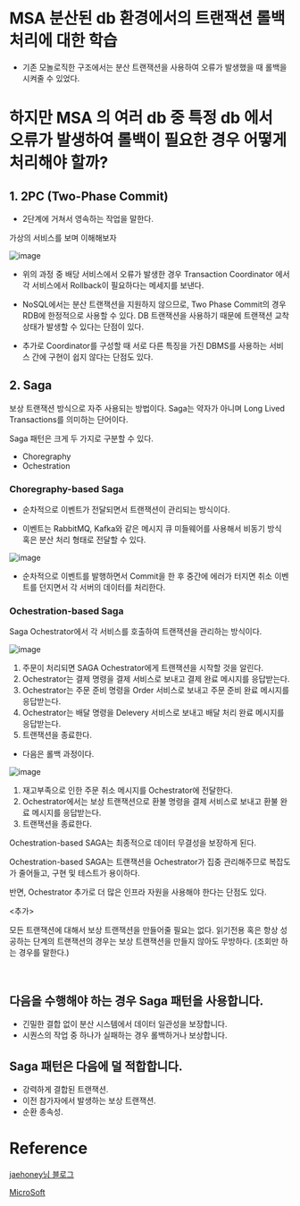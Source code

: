 # MSA 분산된 db 환경에서의 트랜잭션 롤백처리에 대한 학습

- 기존 모놀로직한 구조에서는 분산 트랜잭션을 사용하여 오류가 발생했을 때 롤백을 시켜줄 수 있었다. 

# 하지만 MSA 의 여러 db 중 특정 db 에서 오류가 발생하여 롤백이 필요한 경우 어떻게 처리해야 할까?

## 1. 2PC (Two-Phase Commit)

- 2단계에 거쳐서 영속하는 작업을 말한다. 

가상의 서비스를 보며 이해해보자

<img alt="image" src="https://user-images.githubusercontent.com/73810834/222428219-43d6a69f-5484-482f-9f3d-fb0e4dea8670.png">

- 위의 과정 중 배당 서비스에서 오류가 발생한 경우 Transaction Coordinator 에서 각 서비스에서 Rollback이 필요하다는 메세지를 보낸다.

- NoSQL에서는 분산 트랜잭션을 지원하지 않으므로, Two Phase Commit의 경우 RDB에 한정적으로 사용할 수 있다. DB 트랜잭션을 사용하기 때문에 트랜잭션 교착상태가 발생할 수 있다는 단점이 있다.

- 추가로 Coordinator를 구성할 때 서로 다른 특징을 가진 DBMS를 사용하는 서비스 간에 구현이 쉽지 않다는 단점도 있다.


## 2. Saga

보상 트랜잭션 방식으로 자주 사용되는 방법이다. Saga는 약자가 아니며 Long Lived Transactions를 의미하는 단어이다.


Saga 패턴은 크게 두 가지로 구분할 수 있다.

- Choregraphy
- Ochestration

### Choregraphy-based Saga
- 순차적으로 이벤트가 전달되면서 트랜잭션이 관리되는 방식이다.

- 이벤트는 RabbitMQ, Kafka와 같은 메시지 큐 미들웨어를 사용해서 비동기 방식 혹은 분산 처리 형태로 전달할 수 있다.

<img alt="image" src="https://user-images.githubusercontent.com/73810834/222428988-29652387-93a0-49b1-8a27-cdf724fc59c2.png">

- 순차적으로 이벤트를 발행하면서 Commit을 한 후 중간에 에러가 터지면 취소 이벤트를 던지면서 각 서버의 데이터를 처리한다.

### Ochestration-based Saga
Saga Ochestrator에서 각 서비스를 호출하여 트랜잭션을 관리하는 방식이다.

<img alt="image" src="https://user-images.githubusercontent.com/73810834/222429190-5c4f3858-7eb3-4da7-b5f1-83d8a9f3f71a.png">

1. 주문이 처리되면 SAGA Ochestrator에게 트랜잭션을 시작할 것을 알린다.
2. Ochestrator는 결제 명령을 결제 서비스로 보내고 결제 완료 메시지를 응답받는다.
3. Ochestrator는 주문 준비 명령을 Order 서비스로 보내고 주문 준비 완료 메시지를 응답받는다.
4. Ochestrator는 배달 명령을 Delevery 서비스로 보내고 배달 처리 완료 메시지를 응답받는다.
5. 트랜잭션을 종료한다.

- 다음은 롤백 과정이다.

<img alt="image" src="https://user-images.githubusercontent.com/73810834/222429408-b50d3f98-1166-456a-8f69-62d09567e5bb.png">

1. 재고부족으로 인한 주문 취소 메시지를 Ochestrator에 전달한다.
2. Ochestrator에서는 보상 트랜잭션으로 환불 명령을 결제 서비스로 보내고 환불 완료 메시지를 응답받는다.
3. 트랜잭션을 종료한다.


Ochestration-based SAGA는 최종적으로 데이터 무결성을 보장하게 된다.

 
Ochestration-based SAGA는 트랜잭션을 Ochestrator가 집중 관리해주므로 복잡도가 줄어들고, 구현 및 테스트가 용이하다.


반면, Ochestrator 추가로 더 많은 인프라 자원을 사용해야 한다는 단점도 있다.


<추가>

모든 트랜잭션에 대해서 보상 트랜잭션을 만들어줄 필요는 없다. 읽기전용 혹은 항상 성공하는 단계의 트랜잭션의 경우는 보상 트랜잭션을 만들지 않아도 무방하다. (조회만 하는 경우를 말한다.)

<br>

## 다음을 수행해야 하는 경우 Saga 패턴을 사용합니다.

- 긴밀한 결합 없이 분산 시스템에서 데이터 일관성을 보장합니다.
- 시퀀스의 작업 중 하나가 실패하는 경우 롤백하거나 보상합니다.

## Saga 패턴은 다음에 덜 적합합니다.

- 강력하게 결합된 트랜잭션.
- 이전 참가자에서 발생하는 보상 트랜잭션.
- 순환 종속성.


# Reference

[jaehoney님 블로그](https://jaehoney.tistory.com/260)

[MicroSoft](https://learn.microsoft.com/ko-kr/azure/architecture/reference-architectures/saga/saga)